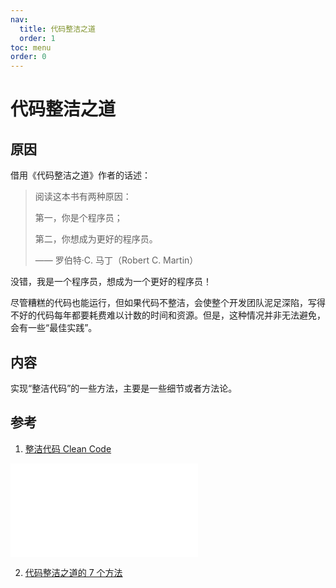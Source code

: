 ```yaml
---
nav:
  title: 代码整洁之道
  order: 1
toc: menu
order: 0
---
```


# 代码整洁之道

## 原因

借用《代码整洁之道》作者的话述：

> 阅读这本书有两种原因：
>
> 第一，你是个程序员；
>
> 第二，你想成为更好的程序员。
>
> —— 罗伯特·C. 马丁（Robert C. Martin）

没错，我是一个程序员，想成为一个更好的程序员！

尽管糟糕的代码也能运行，但如果代码不整洁，会使整个开发团队泥足深陷，写得不好的代码每年都要耗费难以计数的时间和资源。但是，这种情况并非无法避免，会有一些“最佳实践”。

## 内容

实现“整洁代码”的一些方法，主要是一些细节或者方法论。

## 参考

1. [整洁代码 Clean Code](https://www.bilibili.com/video/BV1tb4y117ee?spm_id_from=333.999.0.0)

<iframe src="//player.bilibili.com/player.html?aid=633304764&bvid=BV1tb4y117ee&cid=417200653&page=1" scrolling="no" border="0" frameborder="no" framespacing="0" allowfullscreen="true"> </iframe>

2. [代码整洁之道的 7 个方法](https://www.bilibili.com/read/cv8751139)
